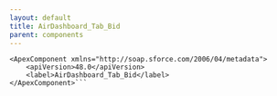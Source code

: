 ```yaml
---
layout: default
title: AirDashboard_Tab_Bid
parent: components
---
```


```<?xml version="1.0" encoding="UTF-8"?>
<ApexComponent xmlns="http://soap.sforce.com/2006/04/metadata">
    <apiVersion>48.0</apiVersion>
    <label>AirDashboard_Tab_Bid</label>
</ApexComponent>```

